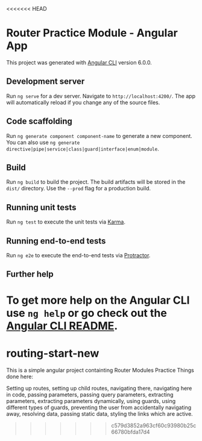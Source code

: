 <<<<<<< HEAD
# Router Practice Module - Angular App

This project was generated with [Angular CLI](https://github.com/angular/angular-cli) version 6.0.0.

## Development server

Run `ng serve` for a dev server. Navigate to `http://localhost:4200/`. The app will automatically reload if you change any of the source files.

## Code scaffolding

Run `ng generate component component-name` to generate a new component. You can also use `ng generate directive|pipe|service|class|guard|interface|enum|module`.

## Build

Run `ng build` to build the project. The build artifacts will be stored in the `dist/` directory. Use the `--prod` flag for a production build.

## Running unit tests

Run `ng test` to execute the unit tests via [Karma](https://karma-runner.github.io).

## Running end-to-end tests

Run `ng e2e` to execute the end-to-end tests via [Protractor](http://www.protractortest.org/).

## Further help

To get more help on the Angular CLI use `ng help` or go check out the [Angular CLI README](https://github.com/angular/angular-cli/blob/master/README.md).
=======
# routing-start-new
This is a simple angular project containting Router Modules Practice
Things done here:

Setting up routes, setting up child routes, navigating there, navigating here in code, 
passing parameters, passing query parameters, extracting parameters, extracting parameters dynamically, 
using guards, using different types of guards, 
preventing the user from accidentally navigating away, 
resolving data, passing static data, styling the links which are active.
>>>>>>> c579d3852a963cf60c93980b25c66780bfda17d4
